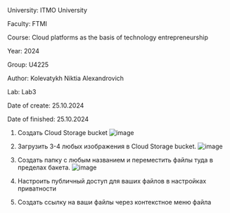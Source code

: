 University: ITMO University

Faculty: FTMI

Course: Cloud platforms as the basis of technology entrepreneurship

Year: 2024

Group: U4225

Author: Kolevatykh Niktia Alexandrovich

Lab: Lab3

Date of create: 25.10.2024

Date of finished: 25.10.2024

1. Создать Cloud Storage bucket
![image](https://github.com/user-attachments/assets/d214bc31-fcf2-45a3-921d-64b82c3b8fdf)

2. Загрузить 3-4 любых изображения в Cloud Storage bucket.
![image](https://github.com/user-attachments/assets/457d8e90-76ba-457f-bab4-eb5caa350392)

3. Создать папку с любым названием и переместить файлы туда в пределах бакета.
![image](https://github.com/user-attachments/assets/23c7725a-3965-458c-a235-ebc4ff99b4bf)

4. Настроить публичный доступ для ваших файлов в настройках приватности
  
8. Создать ссылку на ваши файлы через контекстное меню файла

